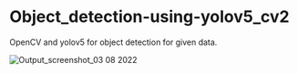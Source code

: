 # Object_detection-using-yolov5_cv2
OpenCV and yolov5 for object detection for given data.

![Output_screenshot_03 08 2022](https://user-images.githubusercontent.com/92953798/182510399-6e53b7ef-e776-4969-b50c-0e213df70162.png)

